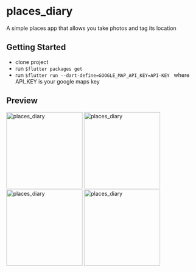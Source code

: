 # places_diary

A simple places app that allows you take photos and tag its location

## Getting Started
- clone project
- run `$flutter packages get`
- run `$flutter run --dart-define=GOOGLE_MAP_API_KEY=API-KEY ` where API_KEY is your google maps key

## Preview
<img src="https://user-images.githubusercontent.com/49009293/95845205-8c76b000-0d52-11eb-889b-819b876756ac.png" alt="places_diary" width="200"/>      <img src="https://user-images.githubusercontent.com/49009293/95845306-ad3f0580-0d52-11eb-8664-48ac9471c0f4.png" alt="places_diary" width="200"/>
<img src="https://user-images.githubusercontent.com/49009293/95845359-bc25b800-0d52-11eb-83a6-b430f9d86ed5.png" alt="places_diary" width="200"/>       <img src="https://user-images.githubusercontent.com/49009293/95845404-cba50100-0d52-11eb-90aa-c3a5eaf45600.png" alt="places_diary" width="200"/>
